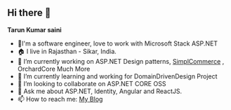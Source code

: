 ## Hi there 👋

<!--
**onetarun/onetarun** is a ✨ _special_ ✨ repository because its `README.md` (this file) appears on your GitHub profile.
-->
<b>Tarun Kumar saini</b>

- 👋I'm a software engineer, love to work with Microsoft Stack ASP.NET <br/>
- 🏠 I live in Rajasthan - Sikar, India.
- 🔭 I’m currently working on ASP.NET Design patterns, <a href="https://github.com/simplcommerce">SimplCommerce</a> , OrchardCore Much More
- 🌱 I’m currently learning and working for DomainDrivenDesign Project
- 👯 I’m looking to collaborate on ASP.NET CORE OSS
- 💬 Ask me about ASP.NET, Identity, Angular and ReactJS.
- 📫 How to reach me: <a href="https://projectvalley.co">My Blog<a/>


